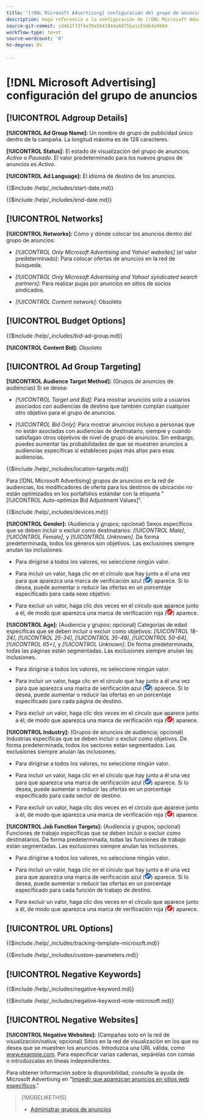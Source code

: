 ```yaml
---
title: "[!DNL Microsoft Advertising] configuración del grupo de anuncios"
description: Haga referencia a la configuración de [!DNL Microsoft Advertising] grupos de anuncios.
source-git-commit: cd461f73f4a70a5647844a6075ba1c65d64a9b04
workflow-type: tm+mt
source-wordcount: '0'
ht-degree: 0%

---
```


# [!DNL Microsoft Advertising] configuración del grupo de anuncios

## [!UICONTROL Adgroup Details]

**[!UICONTROL Ad Group Name]:** Un nombre de grupo de publicidad único dentro de la campaña. La longitud máxima es de 128 caracteres.

**[!UICONTROL Status]:** El estado de visualización del grupo de anuncios: *Activo* o *Pausado*. El valor predeterminado para los nuevos grupos de anuncios es *Activo*.

**[!UICONTROL Ad Language]:** El idioma de destino de los anuncios.<!-- Which campaign types? Not there for audience image-based ad groups. -->

<!-- **[!UICONTROL Start Date]:** -->

{{$include /help/_includes/start-date.md}}

<!-- **[!UICONTROL End Date]:** -->

{{$include /help/_includes/end-date.md}}

## [!UICONTROL Networks]

**[!UICONTROL Networks]:** Cómo y dónde colocar los anuncios dentro del grupo de anuncios:

* *[!UICONTROL Only Microsoft Advertising and Yahoo! websites]* (el valor predeterminado): Para colocar ofertas de anuncios en la red de búsqueda.

* *[!UICONTROL Only Microsoft Advertising and Yahoo! syndicated search partners]:* Para realizar pujas por anuncios en sitios de socios sindicados.

* *[!UICONTROL Content network]:* Obsoleto

## [!UICONTROL Budget Options]

<!-- **[!UICONTROL Bid]:** -->

{{$include /help/_includes/bid-ad-group.md}}

**[!UICONTROL Content Bid]:** Obsoleto

## [!UICONTROL Ad Group Targeting]

**[!UICONTROL Audience Target Method]:** (Grupos de anuncios de audiencias) Si se desea:

* *[!UICONTROL Target and Bid]:* Para mostrar anuncios solo a usuarios asociados con audiencias de destino que también cumplan cualquier otro objetivo para el grupo de anuncios.

* *[!UICONTROL Bid Only]:* Para mostrar anuncios incluso a personas que no están asociadas con audiencias de destinatario, siempre y cuando satisfagan otros objetivos de nivel de grupo de anuncios. Sin embargo, puedes aumentar las probabilidades de que se muestren anuncios a audiencias específicas si estableces pujas más altas para esas audiencias.

<!-- **[!UICONTROL Location Target]:** -->

{{$include /help/_includes/location-targets.md}}

Para [!DNL Microsoft Advertising] grupos de anuncios en la red de audiencias, los modificadores de oferta para los destinos de ubicación no están optimizados en los portafolios estándar con la etiqueta &quot;[!UICONTROL Auto-optimize Bid Adjustment Values]&quot;.

<!-- **[!UICONTROL Devices]:** -->

{{$include /help/_includes/devices.md}}

**[!UICONTROL Gender]:** (Audiencia y grupos; opcional) Sexos específicos que se deben incluir o excluir como destinatarios: *[!UICONTROL Male]*, *[!UICONTROL Female]*, y *[!UICONTROL Unknown]*. De forma predeterminada, todos los géneros son objetivos. Las exclusiones siempre anulan las inclusiones.

* Para dirigirse a todos los valores, no seleccione ningún valor.

* Para incluir un valor, haga clic en el círculo que hay junto a él una vez para que aparezca una marca de verificación azul (![Incluir](/help/search-social-commerce/assets/include.png "Incluir")) aparece. Si lo desea, puede aumentar o reducir las ofertas en un porcentaje especificado para cada sexo objetivo.

* Para excluir un valor, haga clic dos veces en el círculo que aparece junto a él, de modo que aparezca una marca de verificación roja (![Excluir](/help/search-social-commerce/assets/exclude.png "Excluir")) aparece.

**[!UICONTROL Age]:** (Audiencia y grupos; opcional) Categorías de edad específicas que se deben incluir o excluir como objetivos: *[!UICONTROL 18-24]*, *[!UICONTROL 25-34]*, *[!UICONTROL 35-49]*, *[!UICONTROL 50-64]*, *[!UICONTROL 65+]*, y *[!UICONTROL Unknown]*. De forma predeterminada, todas las páginas están segmentadas. Las exclusiones siempre anulan las inclusiones.

* Para dirigirse a todos los valores, no seleccione ningún valor.

* Para incluir un valor, haga clic en el círculo que hay junto a él una vez para que aparezca una marca de verificación azul (![Incluir](/help/search-social-commerce/assets/include.png "Incluir")) aparece. Si lo desea, puede aumentar o reducir las ofertas en un porcentaje especificado para cada página de destino.

* Para excluir un valor, haga clic dos veces en el círculo que aparece junto a él, de modo que aparezca una marca de verificación roja (![Excluir](/help/search-social-commerce/assets/exclude.png "Excluir")) aparece.

**[!UICONTROL Industry]:** (Grupos de anuncios de audiencia; opcional) Industrias específicas que se deben incluir o excluir como objetivos. De forma predeterminada, todos los sectores están segmentados. Las exclusiones siempre anulan las inclusiones.

* Para dirigirse a todos los valores, no seleccione ningún valor.

* Para incluir un valor, haga clic en el círculo que hay junto a él una vez para que aparezca una marca de verificación azul (![Incluir](/help/search-social-commerce/assets/include.png "Incluir")) aparece. Si lo desea, puede aumentar o reducir las ofertas en un porcentaje especificado para cada sector de destino.

* Para excluir un valor, haga clic dos veces en el círculo que aparece junto a él, de modo que aparezca una marca de verificación roja (![Excluir](/help/search-social-commerce/assets/exclude.png "Excluir")) aparece.

**[!UICONTROL Job Function Targets]:** (Audiencia y grupos; opcional) Funciones de trabajo específicas que se deben incluir o excluir como destinatarios. De forma predeterminada, todas las funciones de trabajo están segmentadas. Las exclusiones siempre anulan las inclusiones.

* Para dirigirse a todos los valores, no seleccione ningún valor.

* Para incluir un valor, haga clic en el círculo que hay junto a él una vez para que aparezca una marca de verificación azul (![Incluir](/help/search-social-commerce/assets/include.png "Incluir")) aparece. Si lo desea, puede aumentar o reducir las ofertas en un porcentaje especificado para cada función de trabajo de destino.

* Para excluir un valor, haga clic dos veces en el círculo que aparece junto a él, de modo que aparezca una marca de verificación roja (![Excluir](/help/search-social-commerce/assets/exclude.png "Excluir")) aparece.

## [!UICONTROL URL Options]

<!-- **[!UICONTROL Tracking Template]:** -->

{{$include /help/_includes/tracking-template-microsoft.md}}

<!-- **[!UICONTROL Custom Parameters]:** -->

{{$include /help/_includes/custom-parameters.md}}

## [!UICONTROL Negative Keywords]

<!-- **[!UICONTROL Negative Keywords]:** -->

{{$include /help/_includes/negative-keyword.md}}

<!-- Note for **[!UICONTROL Negative Keywords]:** -->

{{$include /help/_includes/negative-keyword-note-microsoft.md}}

## [!UICONTROL Negative Websites]

**[!UICONTROL Negative Websites]:** (Campañas solo en la red de visualización/nativa; opcional) Sitios en la red de visualización en los que no desea que se muestren los anuncios. Introduzca una URL válida, como www.example.com. Para especificar varias cadenas, sepárelas con comas o introdúzcalas en líneas independientes.

Para obtener información sobre la disponibilidad, consulte la ayuda de Microsoft Advertising en &quot;[Impedir que aparezcan anuncios en sitios web específicos](https://help.ads.microsoft.com/#apex/bae/en/14061/0).&quot;

>[!MORELIKETHIS]
>
>* [Administrar grupos de anuncios](/help/search-social-commerce/campaign-management/campaigns/ad-group-manage.md)

